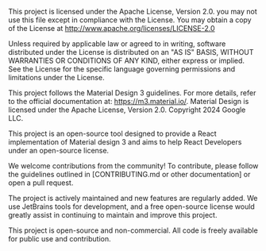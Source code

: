 This project is licensed under the Apache License, Version 2.0.
you may not use this file except in compliance with the License.
You may obtain a copy of the License at http://www.apache.org/licenses/LICENSE-2.0

Unless required by applicable law or agreed to in writing, software
distributed under the License is distributed on an "AS IS" BASIS,
WITHOUT WARRANTIES OR CONDITIONS OF ANY KIND, either express or implied.
See the License for the specific language governing permissions and
limitations under the License.

This project follows the Material Design 3 guidelines. For more details, refer to the official documentation at:
https://m3.material.io/. Material Design is licensed under the Apache License, Version 2.0.
Copyright 2024 Google LLC.

This project is an open-source tool designed to provide a React implementation of Material design 3 and aims to help React Developers under an open-source license.

We welcome contributions from the community! To contribute, please follow the guidelines outlined in [CONTRIBUTING.md or other documentation] or open a pull request.

The project is actively maintained and new features are regularly added.
We use JetBrains tools for development, and a free open-source license would greatly assist in continuing to maintain and improve this project.

This project is open-source and non-commercial. All code is freely available for public use and contribution.